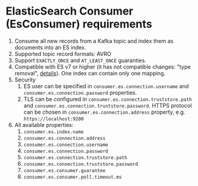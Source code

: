 # ElasticSearch Consumer  (EsConsumer) requirements

1. Consume all new records from a Kafka topic and index them as documents into an ES index.
1. Supported topic record formats: AVRO
1. Support `EXACTLY_ONCE` and `AT_LEAST_ONCE` guaranties.
1. Compatible with ES v7 or higher (it has not compatible changes: "type removal", 
    [details](https://www.elastic.co/guide/en/elasticsearch/reference/current/removal-of-types.html)). 
    One index can contain only one mapping.
1. Security
    1. ES user can be specified in `consumer.es.connection.username` and `consumer.es.connection.password` properties.
    1. TLS can be configured in `consumer.es.connection.truststore.path` and `consumer.es.connection.truststore.password`. 
    HTTPS protocol can be chosen in `consumer.es.connection.address` property, e.g. `https://localhost:9200`
1. All available properties:
    1. `consumer.es.index.name`
    1. `consumer.es.connection.address`
    1. `consumer.es.connection.username`
    1. `consumer.es.connection.password`
    1. `consumer.es.connection.truststore.path`
    1. `consumer.es.connection.truststore.password`
    1. `consumer.es.consumer.guarantee`
    1. `consumer.es.consumer.poll.timeout.ms`
